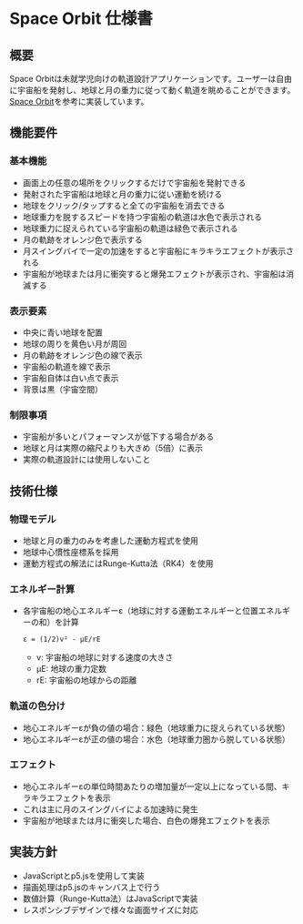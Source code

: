 # Space Orbit 仕様書

## 概要
Space Orbitは未就学児向けの軌道設計アプリケーションです。ユーザーは自由に宇宙船を発射し、地球と月の重力に従って動く軌道を眺めることができます。[Space Orbit](https://zenn.dev/ta168/articles/space-orbit_app)を参考に実装しています。

## 機能要件

### 基本機能
- 画面上の任意の場所をクリックするだけで宇宙船を発射できる
- 発射された宇宙船は地球と月の重力に従い運動を続ける
- 地球をクリック/タップすると全ての宇宙船を消去できる
- 地球重力を脱するスピードを持つ宇宙船の軌道は水色で表示される
- 地球重力に捉えられている宇宙船の軌道は緑色で表示される
- 月の軌跡をオレンジ色で表示する
- 月スイングバイで一定の加速をすると宇宙船にキラキラエフェクトが表示される
- 宇宙船が地球または月に衝突すると爆発エフェクトが表示され、宇宙船は消滅する

### 表示要素
- 中央に青い地球を配置
- 地球の周りを黄色い月が周回
- 月の軌跡をオレンジ色の線で表示
- 宇宙船の軌道を線で表示
- 宇宙船自体は白い点で表示
- 背景は黒（宇宙空間）

### 制限事項
- 宇宙船が多いとパフォーマンスが低下する場合がある
- 地球と月は実際の縮尺よりも大きめ（5倍）に表示
- 実際の軌道設計には使用しないこと

## 技術仕様

### 物理モデル
- 地球と月の重力のみを考慮した運動方程式を使用
- 地球中心慣性座標系を採用
- 運動方程式の解法にはRunge-Kutta法（RK4）を使用

### エネルギー計算
- 各宇宙船の地心エネルギーε（地球に対する運動エネルギーと位置エネルギーの和）を計算
  ```
  ε = (1/2)v² - μE/rE
  ```
  - v: 宇宙船の地球に対する速度の大きさ
  - μE: 地球の重力定数
  - rE: 宇宙船の地球からの距離

### 軌道の色分け
- 地心エネルギーεが負の値の場合：緑色（地球重力に捉えられている状態）
- 地心エネルギーεが正の値の場合：水色（地球重力圏から脱している状態）

### エフェクト
- 地心エネルギーεの単位時間あたりの増加量が一定以上になっている間、キラキラエフェクトを表示
- これは主に月のスイングバイによる加速時に発生
- 宇宙船が地球または月に衝突した場合、白色の爆発エフェクトを表示

## 実装方針
- JavaScriptとp5.jsを使用して実装
- 描画処理はp5.jsのキャンバス上で行う
- 数値計算（Runge-Kutta法）はJavaScriptで実装
- レスポンシブデザインで様々な画面サイズに対応
